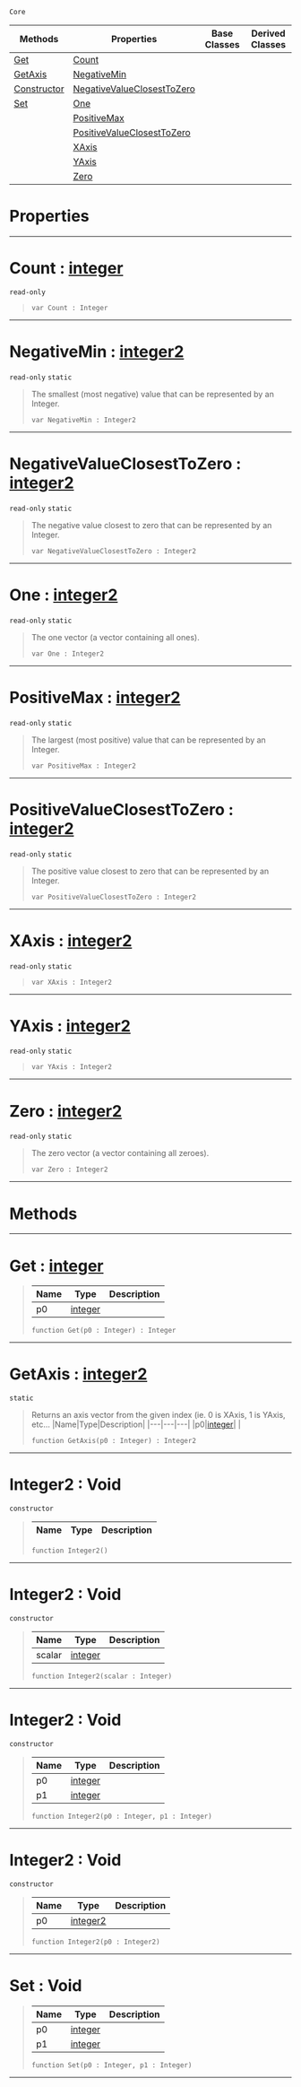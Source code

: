  `Core`

|Methods|Properties|Base Classes|Derived Classes|
|---|---|---|---|
|[ Get](https://github.com/ZilchEngine/ZilchDocs/blob/master/code_reference/nada_base_types/integer2.md#get-zilch-engine-document)|[ Count](https://github.com/ZilchEngine/ZilchDocs/blob/master/code_reference/nada_base_types/integer2.md#count-zilch-engine-docume)| | |
|[ GetAxis](https://github.com/ZilchEngine/ZilchDocs/blob/master/code_reference/nada_base_types/integer2.md#getaxis-zilch-engine-docu)|[ NegativeMin](https://github.com/ZilchEngine/ZilchDocs/blob/master/code_reference/nada_base_types/integer2.md#negativemin-zilch-engine)| | |
|[ Constructor](https://github.com/ZilchEngine/ZilchDocs/blob/master/code_reference/nada_base_types/integer2.md#integer2-void)|[ NegativeValueClosestToZero](https://github.com/ZilchEngine/ZilchDocs/blob/master/code_reference/nada_base_types/integer2.md#negativevalueclosesttoze)| | |
|[ Set](https://github.com/ZilchEngine/ZilchDocs/blob/master/code_reference/nada_base_types/integer2.md#set-void)|[ One](https://github.com/ZilchEngine/ZilchDocs/blob/master/code_reference/nada_base_types/integer2.md#one-zilch-engine-document)| | |
| |[ PositiveMax](https://github.com/ZilchEngine/ZilchDocs/blob/master/code_reference/nada_base_types/integer2.md#positivemax-zilch-engine)| | |
| |[ PositiveValueClosestToZero](https://github.com/ZilchEngine/ZilchDocs/blob/master/code_reference/nada_base_types/integer2.md#positivevalueclosesttoze)| | |
| |[ XAxis](https://github.com/ZilchEngine/ZilchDocs/blob/master/code_reference/nada_base_types/integer2.md#xaxis-zilch-engine-docume)| | |
| |[ YAxis](https://github.com/ZilchEngine/ZilchDocs/blob/master/code_reference/nada_base_types/integer2.md#yaxis-zilch-engine-docume)| | |
| |[ Zero](https://github.com/ZilchEngine/ZilchDocs/blob/master/code_reference/nada_base_types/integer2.md#zilch-zilch-engine-documen)| | |


 #  Properties


---  
 #  Count : [integer](https://github.com/ZilchEngine/ZilchDocs/blob/master/code_reference/nada_base_types/integer.md)

 `read-only`

> 
> ``` lang=cpp, name=Nada
> var Count : Integer


---  
 #  NegativeMin : [integer2](https://github.com/ZilchEngine/ZilchDocs/blob/master/code_reference/nada_base_types/integer2.md)

 `read-only` `static`

> The smallest (most negative) value that can be represented by an Integer.
> ``` lang=cpp, name=Nada
> var NegativeMin : Integer2


---  
 #  NegativeValueClosestToZero : [integer2](https://github.com/ZilchEngine/ZilchDocs/blob/master/code_reference/nada_base_types/integer2.md)

 `read-only` `static`

> The negative value closest to zero that can be represented by an Integer.
> ``` lang=cpp, name=Nada
> var NegativeValueClosestToZero : Integer2


---  
 #  One : [integer2](https://github.com/ZilchEngine/ZilchDocs/blob/master/code_reference/nada_base_types/integer2.md)

 `read-only` `static`

> The one vector (a vector containing all ones).
> ``` lang=cpp, name=Nada
> var One : Integer2


---  
 #  PositiveMax : [integer2](https://github.com/ZilchEngine/ZilchDocs/blob/master/code_reference/nada_base_types/integer2.md)

 `read-only` `static`

> The largest (most positive) value that can be represented by an Integer.
> ``` lang=cpp, name=Nada
> var PositiveMax : Integer2


---  
 #  PositiveValueClosestToZero : [integer2](https://github.com/ZilchEngine/ZilchDocs/blob/master/code_reference/nada_base_types/integer2.md)

 `read-only` `static`

> The positive value closest to zero that can be represented by an Integer.
> ``` lang=cpp, name=Nada
> var PositiveValueClosestToZero : Integer2


---  
 #  XAxis : [integer2](https://github.com/ZilchEngine/ZilchDocs/blob/master/code_reference/nada_base_types/integer2.md)

 `read-only` `static`

> 
> ``` lang=cpp, name=Nada
> var XAxis : Integer2


---  
 #  YAxis : [integer2](https://github.com/ZilchEngine/ZilchDocs/blob/master/code_reference/nada_base_types/integer2.md)

 `read-only` `static`

> 
> ``` lang=cpp, name=Nada
> var YAxis : Integer2


---  
 #  Zero : [integer2](https://github.com/ZilchEngine/ZilchDocs/blob/master/code_reference/nada_base_types/integer2.md)

 `read-only` `static`

> The zero vector (a vector containing all zeroes).
> ``` lang=cpp, name=Nada
> var Zero : Integer2


---  
 #  Methods


---  
 #  Get : [integer](https://github.com/ZilchEngine/ZilchDocs/blob/master/code_reference/nada_base_types/integer.md)

> 
> |Name|Type|Description|
> |---|---|---|
> |p0|[integer](https://github.com/ZilchEngine/ZilchDocs/blob/master/code_reference/nada_base_types/integer.md)| |
> ``` lang=cpp, name=Nada
> function Get(p0 : Integer) : Integer
> ``` 


---  
 #  GetAxis : [integer2](https://github.com/ZilchEngine/ZilchDocs/blob/master/code_reference/nada_base_types/integer2.md)

 `static`

> Returns an axis vector from the given index (ie. 0 is XAxis, 1 is YAxis, etc...
> |Name|Type|Description|
> |---|---|---|
> |p0|[integer](https://github.com/ZilchEngine/ZilchDocs/blob/master/code_reference/nada_base_types/integer.md)| |
> ``` lang=cpp, name=Nada
> function GetAxis(p0 : Integer) : Integer2
> ``` 


---  
 #  Integer2 : Void

 `constructor`

> 
> |Name|Type|Description|
> |---|---|---|
> ``` lang=cpp, name=Nada
> function Integer2()
> ``` 


---  
 #  Integer2 : Void

 `constructor`

> 
> |Name|Type|Description|
> |---|---|---|
> |scalar|[integer](https://github.com/ZilchEngine/ZilchDocs/blob/master/code_reference/nada_base_types/integer.md)| |
> ``` lang=cpp, name=Nada
> function Integer2(scalar : Integer)
> ``` 


---  
 #  Integer2 : Void

 `constructor`

> 
> |Name|Type|Description|
> |---|---|---|
> |p0|[integer](https://github.com/ZilchEngine/ZilchDocs/blob/master/code_reference/nada_base_types/integer.md)| |
> |p1|[integer](https://github.com/ZilchEngine/ZilchDocs/blob/master/code_reference/nada_base_types/integer.md)| |
> ``` lang=cpp, name=Nada
> function Integer2(p0 : Integer, p1 : Integer)
> ``` 


---  
 #  Integer2 : Void

 `constructor`

> 
> |Name|Type|Description|
> |---|---|---|
> |p0|[integer2](https://github.com/ZilchEngine/ZilchDocs/blob/master/code_reference/nada_base_types/integer2.md)| |
> ``` lang=cpp, name=Nada
> function Integer2(p0 : Integer2)
> ``` 


---  
 #  Set : Void

> 
> |Name|Type|Description|
> |---|---|---|
> |p0|[integer](https://github.com/ZilchEngine/ZilchDocs/blob/master/code_reference/nada_base_types/integer.md)| |
> |p1|[integer](https://github.com/ZilchEngine/ZilchDocs/blob/master/code_reference/nada_base_types/integer.md)| |
> ``` lang=cpp, name=Nada
> function Set(p0 : Integer, p1 : Integer)
> ``` 


---  
 

 